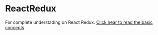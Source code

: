 # ReactRedux

For complete understading on React Redux. [Click hear to read the basic concepts](https://github.com/PrasanthReddy-Chittapu6683/ReactRedux/blob/master/ReactReduxMaterial.md)
